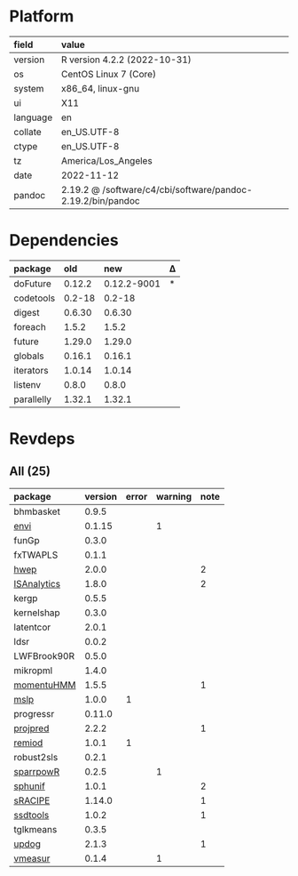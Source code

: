 # Platform

|field    |value                                                       |
|:--------|:-----------------------------------------------------------|
|version  |R version 4.2.2 (2022-10-31)                                |
|os       |CentOS Linux 7 (Core)                                       |
|system   |x86_64, linux-gnu                                           |
|ui       |X11                                                         |
|language |en                                                          |
|collate  |en_US.UTF-8                                                 |
|ctype    |en_US.UTF-8                                                 |
|tz       |America/Los_Angeles                                         |
|date     |2022-11-12                                                  |
|pandoc   |2.19.2 @ /software/c4/cbi/software/pandoc-2.19.2/bin/pandoc |

# Dependencies

|package    |old    |new         |Δ  |
|:----------|:------|:-----------|:--|
|doFuture   |0.12.2 |0.12.2-9001 |*  |
|codetools  |0.2-18 |0.2-18      |   |
|digest     |0.6.30 |0.6.30      |   |
|foreach    |1.5.2  |1.5.2       |   |
|future     |1.29.0 |1.29.0      |   |
|globals    |0.16.1 |0.16.1      |   |
|iterators  |1.0.14 |1.0.14      |   |
|listenv    |0.8.0  |0.8.0       |   |
|parallelly |1.32.1 |1.32.1      |   |

# Revdeps

## All (25)

|package     |version |error |warning |note |
|:-----------|:-------|:-----|:-------|:----|
|bhmbasket   |0.9.5   |      |        |     |
|[envi](problems.md#envi)|0.1.15  |      |1       |     |
|funGp       |0.3.0   |      |        |     |
|fxTWAPLS    |0.1.1   |      |        |     |
|[hwep](problems.md#hwep)|2.0.0   |      |        |2    |
|[ISAnalytics](problems.md#isanalytics)|1.8.0   |      |        |2    |
|kergp       |0.5.5   |      |        |     |
|kernelshap  |0.3.0   |      |        |     |
|latentcor   |2.0.1   |      |        |     |
|ldsr        |0.0.2   |      |        |     |
|LWFBrook90R |0.5.0   |      |        |     |
|mikropml    |1.4.0   |      |        |     |
|[momentuHMM](problems.md#momentuhmm)|1.5.5   |      |        |1    |
|[mslp](problems.md#mslp)|1.0.0   |1     |        |     |
|progressr   |0.11.0  |      |        |     |
|[projpred](problems.md#projpred)|2.2.2   |      |        |1    |
|[remiod](problems.md#remiod)|1.0.1   |1     |        |     |
|robust2sls  |0.2.1   |      |        |     |
|[sparrpowR](problems.md#sparrpowr)|0.2.5   |      |1       |     |
|[sphunif](problems.md#sphunif)|1.0.1   |      |        |2    |
|[sRACIPE](problems.md#sracipe)|1.14.0  |      |        |1    |
|[ssdtools](problems.md#ssdtools)|1.0.2   |      |        |1    |
|tglkmeans   |0.3.5   |      |        |     |
|[updog](problems.md#updog)|2.1.3   |      |        |1    |
|[vmeasur](problems.md#vmeasur)|0.1.4   |      |1       |     |

